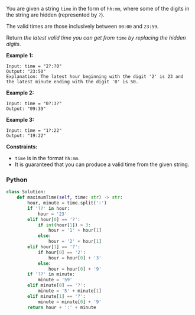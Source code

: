 You are given a string  `time`  in the form of  `hh:mm`, where some of the digits in the string are hidden (represented by  `?`).

The valid times are those inclusively between  `00:00`  and  `23:59`.

Return  _the latest valid time you can get from_  `time` _by replacing the hidden_  _digits_.

**Example 1:**
```
Input: time = "2?:?0"
Output: "23:50"
Explanation: The latest hour beginning with the digit '2' is 23 and the latest minute ending with the digit '0' is 50.
```

**Example 2:**
```
Input: time = "0?:3?"
Output: "09:39"
```

**Example 3:**
```
Input: time = "1?:22"
Output: "19:22"
```

**Constraints:**

-   `time`  is in the format  `hh:mm`.
-   It is guaranteed that you can produce a valid time from the given string.


### Python
```python
class Solution:
    def maximumTime(self, time: str) -> str:
        hour, minute = time.split(':')
        if '??' in hour:
            hour = '23'
        elif hour[0] == '?':
            if int(hour[1]) > 3:
                hour = '1' + hour[1]
            else:
                hour = '2' + hour[1]
        elif hour[1] == '?':
            if hour[0] == '2':
                hour = hour[0] + '3'
            else:
                hour = hour[0] + '9'
        if '??' in minute:
            minute = '59'
        elif minute[0] == '?':
            minute = '5' + minute[1]
        elif minute[1] == '?':
            minute = minute[0] + '9'
        return hour + ':' + minute
```